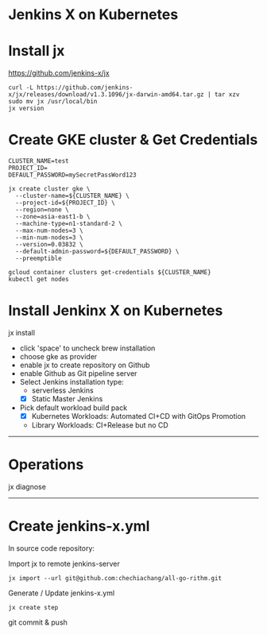 Jenkins X on Kubernetes
===

# Install jx

https://github.com/jenkins-x/jx

```
curl -L https://github.com/jenkins-x/jx/releases/download/v1.3.1096/jx-darwin-amd64.tar.gz | tar xzv
sudo mv jx /usr/local/bin
jx version
```

# Create GKE cluster & Get Credentials

```
CLUSTER_NAME=test
PROJECT_ID=
DEFAULT_PASSWORD=mySecretPassWord123

jx create cluster gke \
  --cluster-name=${CLUSTER_NAME} \
  --project-id=${PROJECT_ID} \
  --region=none \
  --zone=asia-east1-b \
  --machine-type=n1-standard-2 \
  --max-num-nodes=3 \
  --min-num-nodes=3 \
  --version=0.03832 \
  --default-admin-password=${DEFAULT_PASSWORD} \
  --preemptible

gcloud container clusters get-credentials ${CLUSTER_NAME}
kubectl get nodes
```

# Install Jenkinx X on Kubernetes

jx install
- click 'space' to uncheck brew installation
- choose gke as provider
- enable jx to create repository on Github 
- enable Github as Git pipeline server
- Select Jenkins installation type:
  - serverless Jenkins
  - [x] Static Master Jenkins
- Pick default workload build pack
  - [x] Kubernetes Workloads: Automated CI+CD with GitOps Promotion
  - Library Workloads: CI+Release but no CD

---

# Operations

jx diagnose

---

# Create jenkins-x.yml

In source code repository:

Import jx to remote jenkins-server
```
jx import --url git@github.com:chechiachang/all-go-rithm.git
```

Generate / Update jenkins-x.yml
```
jx create step
```

git commit & push
